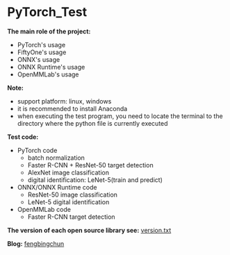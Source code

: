 # PyTorch_Test
**The main role of the project:**
- PyTorch's usage
- FiftyOne's usage
- ONNX's usage
- ONNX Runtime's usage
- OpenMMLab's usage

**Note:**
- support platform: linux, windows
- it is recommended to install Anaconda
- when executing the test program, you need to locate the terminal to the directory where the python file is currently executed

**Test code:**
- PyTorch code
	- batch normalization
	- Faster R-CNN + ResNet-50 target detection
	- AlexNet image classification
	- digital identification: LeNet-5(train and predict)
- ONNX/ONNX Runtime code
	- ResNet-50 image classification
	- LeNet-5 digital identification
- OpenMMLab code
	- Faster R-CNN target detection

**The version of each open source library see:** [version.txt](https://github.com/fengbingchun/PyTorch_Test/blob/master/src/version.txt)

**Blog:** [fengbingchun](https://blog.csdn.net/fengbingchun/category_8599648.html)
